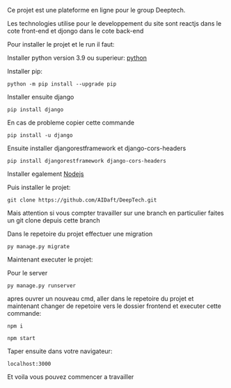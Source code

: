 Ce projet est une plateforme en ligne pour le group Deeptech.

Les technologies utilise pour le developpement du site sont reactjs dans le cote front-end et djongo dans le cote back-end

Pour installer le projet et le run il faut:

Installer python version 3.9 ou superieur: [python](https://www.python.org/downloads/)

Installer pip:

`` python -m pip install --upgrade pip ``

Installer ensuite django 

`` pip install django ``

En cas de probleme copier cette commande

`` pip install -u django ``

Ensuite installer djangorestframework et django-cors-headers

`` pip install djangorestframework django-cors-headers ``

Installer egalement [Nodejs](https://nodejs.org/en/)

Puis installer le projet:

`` git clone https://github.com/AIDaft/DeepTech.git ``

Mais attention si vous compter travailler sur une branch en particulier faites un git clone depuis cette branch

Dans le repetoire du projet effectuer une migration

`` py manage.py migrate ``

Maintenant executer le projet:

Pour le server

`` py manage.py runserver ``

apres ouvrer un nouveau cmd, aller dans le repetoire du projet et maintenant changer de repetoire vers le dossier frontend et executer cette commande:

`` npm i ``

`` npm start ``

Taper ensuite dans votre navigateur:

`` localhost:3000 ``

Et voila vous pouvez commencer a travailler






